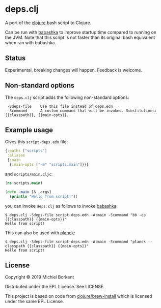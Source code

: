 # deps.clj

A port of the [clojure](https://github.com/clojure/brew-install/) bash script to
Clojure.

Can be run with [babashka](https://github.com/borkdude/babashka/) to improve startup time compared to running on the JVM. Note that this script is not faster than its original bash equivalent when ran with babashka.

## Status

Experimental, breaking changes will happen. Feedback is welcome.

## Non-standard options

The `deps.clj` script adds the following non-standard options:

```
 -Sdeps-file    Use this file instead of deps.edn
 -Scommand      A custom command that will be invoked. Substitutions: {{classpath}}, {{main-opts}}.
```

## Example usage

Gives this `script-deps.edn` file:

``` clojure
{:paths ["scripts"]
 :aliases
 {:main
  {:main-opts ["-m" "scripts.main"]}}}
```

and `scripts/main.cljc`:

``` clojure
(ns scripts.main)

(defn -main [& _args]
  (println "Hello from script!"))
```

you can invoke `deps.clj` as follows to invoke [babashka](https://github.com/borkdude/babashka/):

``` shell
$ deps.clj -Sdeps-file script-deps.edn -A:main -Scommand "bb -cp {{classpath}} {{main-opts}}"
Hello from script!
```

This can also be used with [planck](https://github.com/planck-repl/planck):

``` shell
$ deps.clj -Sdeps-file script-deps.edn -A:main -Scommand "planck --classpath {{classpath}} {{main-opts}}"
Hello from script!
```

## License

Copyright © 2019 Michiel Borkent

Distributed under the EPL License. See LICENSE.

This project is based on code from
[clojure/brew-install](https://github.com/clojure/brew-install/) which is
licensed under the same EPL License.

